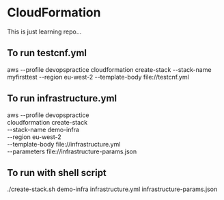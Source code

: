 # CloudFormation
This is just learning repo...

## To run testcnf.yml
aws --profile devopspractice cloudformation create-stack --stack-name myfirsttest --region eu-west-2 --template-body file://testcnf.yml

## To run infrastructure.yml

aws --profile devopspractice \
cloudformation create-stack \
--stack-name demo-infra \
--region eu-west-2 \
--template-body file://infrastructure.yml \
--parameters file://infrastructure-params.json

## To run with shell script
./create-stack.sh demo-infra infrastructure.yml infrastructure-params.json 